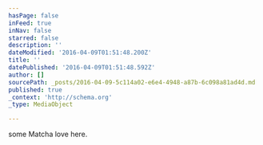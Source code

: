```yaml
---
hasPage: false
inFeed: true
inNav: false
starred: false
description: ''
dateModified: '2016-04-09T01:51:48.200Z'
title: ''
datePublished: '2016-04-09T01:51:48.592Z'
author: []
sourcePath: _posts/2016-04-09-5c114a02-e6e4-4948-a87b-6c098a81ad4d.md
published: true
_context: 'http://schema.org'
_type: MediaObject

---
```

some Matcha love here.